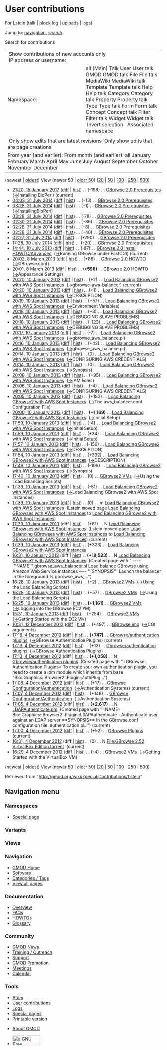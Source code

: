 <div id="mw-page-base" class="noprint">

</div>

<div id="mw-head-base" class="noprint">

</div>

<div id="content" class="mw-body" role="main">

<span id="top"></span>

<div id="mw-js-message" style="display:none;">

</div>



# <span dir="auto">User contributions</span>

<div id="bodyContent">

<div id="contentSub">

For [Lstein](/wiki/User:Lstein "User:Lstein") (<a
href="/mediawiki/index.php?title=User_talk:Lstein&amp;action=edit&amp;redlink=1"
class="new" title="User talk:Lstein (page does not exist)">talk</a> \|
[block
log](/mediawiki/index.php?title=Special:Log/block&page=User%3ALstein "Special:Log/block")
\| [uploads](/wiki/Special:ListFiles/Lstein "Special:ListFiles/Lstein")
\| [logs](/wiki/Special:Log/Lstein "Special:Log/Lstein"))

</div>

<div id="jump-to-nav" class="mw-jump">

Jump to: [navigation](#mw-navigation), [search](#p-search)

</div>

<div id="mw-content-text">

Search for contributions

<table class="mw-contributions-table">
<colgroup>
<col style="width: 50%" />
<col style="width: 50%" />
</colgroup>
<tbody>
<tr class="odd">
<td colspan="2"> Show contributions of new accounts only<br />
 IP address or username:</td>
</tr>
<tr class="even">
<td class="mw-label">Namespace:</td>
<td>all (Main) Talk User User talk GMOD GMOD talk File File talk
MediaWiki MediaWiki talk Template Template talk Help Help talk Category
Category talk Property Property talk Type Type talk Form Form talk
Concept Concept talk Filter Filter talk Widget Widget talk  
 Invert selection 
 Associated namespace </td>
</tr>
<tr class="odd">
<td colspan="2"></td>
</tr>
<tr class="even">
<td colspan="2"> Only show edits that are latest revisions
 Only show edits that are page creations</td>
</tr>
<tr class="odd">
<td colspan="2">From year (and earlier): From month (and earlier): all
January February March April May June July August September October
November December</td>
</tr>
</tbody>
</table>

(newest \| <a
href="/mediawiki/index.php?title=Special:Contributions/Lstein&amp;dir=prev&amp;target=Lstein"
class="mw-lastlink" rel="last"
title="Special:Contributions/Lstein">oldest</a>) View (newer 50 \| <a
href="/mediawiki/index.php?title=Special:Contributions/Lstein&amp;offset=20121204162933&amp;target=Lstein"
class="mw-nextlink" rel="next"
title="Special:Contributions/Lstein">older 50</a>) (<a
href="/mediawiki/index.php?title=Special:Contributions/Lstein&amp;offset=&amp;limit=20&amp;target=Lstein"
class="mw-numlink" title="Special:Contributions/Lstein">20</a> \| <a
href="/mediawiki/index.php?title=Special:Contributions/Lstein&amp;offset=&amp;limit=50&amp;target=Lstein"
class="mw-numlink" title="Special:Contributions/Lstein">50</a> \| <a
href="/mediawiki/index.php?title=Special:Contributions/Lstein&amp;offset=&amp;limit=100&amp;target=Lstein"
class="mw-numlink" title="Special:Contributions/Lstein">100</a> \| <a
href="/mediawiki/index.php?title=Special:Contributions/Lstein&amp;offset=&amp;limit=250&amp;target=Lstein"
class="mw-numlink" title="Special:Contributions/Lstein">250</a> \| <a
href="/mediawiki/index.php?title=Special:Contributions/Lstein&amp;offset=&amp;limit=500&amp;target=Lstein"
class="mw-numlink" title="Special:Contributions/Lstein">500</a>)

- <a
  href="/mediawiki/index.php?title=GBrowse_2.0_Prerequisites&amp;oldid=27336"
  class="mw-changeslist-date" title="GBrowse 2.0 Prerequisites">21:20, 15
  January 2017</a>
  ([diff](/mediawiki/index.php?title=GBrowse_2.0_Prerequisites&diff=prev&oldid=27336 "GBrowse 2.0 Prerequisites")
  \|
  [hist](/mediawiki/index.php?title=GBrowse_2.0_Prerequisites&action=history "GBrowse 2.0 Prerequisites"))
  <span class="mw-changeslist-separator">. .</span>
  <span class="mw-plusminus-neg" dir="ltr"
  title="8,375 bytes after change">(-198)</span>‎
  <span class="mw-changeslist-separator">. .</span>
  <a href="/wiki/GBrowse_2.0_Prerequisites" class="mw-contributions-title"
  title="GBrowse 2.0 Prerequisites">GBrowse 2.0 Prerequisites</a> ‎
  <span class="comment">([→](/wiki/GBrowse_2.0_Prerequisites#Installing_BioPerl "GBrowse 2.0 Prerequisites")‎<span dir="auto"><span class="autocomment">Installing
  BioPerl</span></span>)</span> <span class="mw-uctop">(current)</span>
- <a
  href="/mediawiki/index.php?title=GBrowse_2.0_Prerequisites&amp;oldid=26010"
  class="mw-changeslist-date" title="GBrowse 2.0 Prerequisites">04:03, 31
  July 2014</a>
  ([diff](/mediawiki/index.php?title=GBrowse_2.0_Prerequisites&diff=prev&oldid=26010 "GBrowse 2.0 Prerequisites")
  \|
  [hist](/mediawiki/index.php?title=GBrowse_2.0_Prerequisites&action=history "GBrowse 2.0 Prerequisites"))
  <span class="mw-changeslist-separator">. .</span>
  <span class="mw-plusminus-pos" dir="ltr"
  title="8,573 bytes after change">(+13)</span>‎
  <span class="mw-changeslist-separator">. .</span>
  <a href="/wiki/GBrowse_2.0_Prerequisites" class="mw-contributions-title"
  title="GBrowse 2.0 Prerequisites">GBrowse 2.0 Prerequisites</a> ‎
- <a
  href="/mediawiki/index.php?title=GBrowse_2.0_Prerequisites&amp;oldid=26009"
  class="mw-changeslist-date" title="GBrowse 2.0 Prerequisites">03:28, 31
  July 2014</a>
  ([diff](/mediawiki/index.php?title=GBrowse_2.0_Prerequisites&diff=prev&oldid=26009 "GBrowse 2.0 Prerequisites")
  \|
  [hist](/mediawiki/index.php?title=GBrowse_2.0_Prerequisites&action=history "GBrowse 2.0 Prerequisites"))
  <span class="mw-changeslist-separator">. .</span>
  <span class="mw-plusminus-pos" dir="ltr"
  title="8,560 bytes after change">(+1)</span>‎
  <span class="mw-changeslist-separator">. .</span>
  <a href="/wiki/GBrowse_2.0_Prerequisites" class="mw-contributions-title"
  title="GBrowse 2.0 Prerequisites">GBrowse 2.0 Prerequisites</a> ‎
  <span class="comment">([→](/wiki/GBrowse_2.0_Prerequisites#InstallingBioPerl "GBrowse 2.0 Prerequisites")‎<span dir="auto"><span class="autocomment">InstallingBioPerl</span></span>)</span>
- <a
  href="/mediawiki/index.php?title=GBrowse_2.0_Prerequisites&amp;oldid=26008"
  class="mw-changeslist-date" title="GBrowse 2.0 Prerequisites">03:28, 31
  July 2014</a>
  ([diff](/mediawiki/index.php?title=GBrowse_2.0_Prerequisites&diff=prev&oldid=26008 "GBrowse 2.0 Prerequisites")
  \|
  [hist](/mediawiki/index.php?title=GBrowse_2.0_Prerequisites&action=history "GBrowse 2.0 Prerequisites"))
  <span class="mw-changeslist-separator">. .</span>
  <span class="mw-plusminus-neg" dir="ltr"
  title="8,559 bytes after change">(-78)</span>‎
  <span class="mw-changeslist-separator">. .</span>
  <a href="/wiki/GBrowse_2.0_Prerequisites" class="mw-contributions-title"
  title="GBrowse 2.0 Prerequisites">GBrowse 2.0 Prerequisites</a> ‎
- <a
  href="/mediawiki/index.php?title=GBrowse_2.0_Prerequisites&amp;oldid=26007"
  class="mw-changeslist-date" title="GBrowse 2.0 Prerequisites">02:30, 31
  July 2014</a>
  ([diff](/mediawiki/index.php?title=GBrowse_2.0_Prerequisites&diff=prev&oldid=26007 "GBrowse 2.0 Prerequisites")
  \|
  [hist](/mediawiki/index.php?title=GBrowse_2.0_Prerequisites&action=history "GBrowse 2.0 Prerequisites"))
  <span class="mw-changeslist-separator">. .</span>
  <span class="mw-plusminus-pos" dir="ltr"
  title="8,637 bytes after change">(+86)</span>‎
  <span class="mw-changeslist-separator">. .</span>
  <a href="/wiki/GBrowse_2.0_Prerequisites" class="mw-contributions-title"
  title="GBrowse 2.0 Prerequisites">GBrowse 2.0 Prerequisites</a> ‎
- <a
  href="/mediawiki/index.php?title=GBrowse_2.0_Prerequisites&amp;oldid=26006"
  class="mw-changeslist-date" title="GBrowse 2.0 Prerequisites">02:28, 31
  July 2014</a>
  ([diff](/mediawiki/index.php?title=GBrowse_2.0_Prerequisites&diff=prev&oldid=26006 "GBrowse 2.0 Prerequisites")
  \|
  [hist](/mediawiki/index.php?title=GBrowse_2.0_Prerequisites&action=history "GBrowse 2.0 Prerequisites"))
  <span class="mw-changeslist-separator">. .</span>
  <span class="mw-plusminus-pos" dir="ltr"
  title="8,551 bytes after change">(+8)</span>‎
  <span class="mw-changeslist-separator">. .</span>
  <a href="/wiki/GBrowse_2.0_Prerequisites" class="mw-contributions-title"
  title="GBrowse 2.0 Prerequisites">GBrowse 2.0 Prerequisites</a> ‎
- <a
  href="/mediawiki/index.php?title=GBrowse_2.0_Prerequisites&amp;oldid=26005"
  class="mw-changeslist-date" title="GBrowse 2.0 Prerequisites">02:28, 31
  July 2014</a>
  ([diff](/mediawiki/index.php?title=GBrowse_2.0_Prerequisites&diff=prev&oldid=26005 "GBrowse 2.0 Prerequisites")
  \|
  [hist](/mediawiki/index.php?title=GBrowse_2.0_Prerequisites&action=history "GBrowse 2.0 Prerequisites"))
  <span class="mw-changeslist-separator">. .</span>
  <span class="mw-plusminus-pos" dir="ltr"
  title="8,543 bytes after change">(+40)</span>‎
  <span class="mw-changeslist-separator">. .</span>
  <a href="/wiki/GBrowse_2.0_Prerequisites" class="mw-contributions-title"
  title="GBrowse 2.0 Prerequisites">GBrowse 2.0 Prerequisites</a> ‎
- <a
  href="/mediawiki/index.php?title=GBrowse_2.0_Prerequisites&amp;oldid=26004"
  class="mw-changeslist-date" title="GBrowse 2.0 Prerequisites">02:27, 31
  July 2014</a>
  ([diff](/mediawiki/index.php?title=GBrowse_2.0_Prerequisites&diff=prev&oldid=26004 "GBrowse 2.0 Prerequisites")
  \|
  [hist](/mediawiki/index.php?title=GBrowse_2.0_Prerequisites&action=history "GBrowse 2.0 Prerequisites"))
  <span class="mw-changeslist-separator">. .</span>
  <span class="mw-plusminus-pos" dir="ltr"
  title="8,503 bytes after change">(+290)</span>‎
  <span class="mw-changeslist-separator">. .</span>
  <a href="/wiki/GBrowse_2.0_Prerequisites" class="mw-contributions-title"
  title="GBrowse 2.0 Prerequisites">GBrowse 2.0 Prerequisites</a> ‎
- <a
  href="/mediawiki/index.php?title=GBrowse_2.0_Prerequisites&amp;oldid=26003"
  class="mw-changeslist-date" title="GBrowse 2.0 Prerequisites">17:26, 30
  July 2014</a>
  ([diff](/mediawiki/index.php?title=GBrowse_2.0_Prerequisites&diff=prev&oldid=26003 "GBrowse 2.0 Prerequisites")
  \|
  [hist](/mediawiki/index.php?title=GBrowse_2.0_Prerequisites&action=history "GBrowse 2.0 Prerequisites"))
  <span class="mw-changeslist-separator">. .</span>
  <span class="mw-plusminus-pos" dir="ltr"
  title="8,213 bytes after change">(+20)</span>‎
  <span class="mw-changeslist-separator">. .</span>
  <a href="/wiki/GBrowse_2.0_Prerequisites" class="mw-contributions-title"
  title="GBrowse 2.0 Prerequisites">GBrowse 2.0 Prerequisites</a> ‎
- <a
  href="/mediawiki/index.php?title=GBrowse_2.0_Install_HOWTO/Advanced&amp;oldid=23766"
  class="mw-changeslist-date"
  title="GBrowse 2.0 Install HOWTO/Advanced">14:44, 10 July 2013</a>
  ([diff](/mediawiki/index.php?title=GBrowse_2.0_Install_HOWTO/Advanced&diff=prev&oldid=23766 "GBrowse 2.0 Install HOWTO/Advanced")
  \|
  [hist](/mediawiki/index.php?title=GBrowse_2.0_Install_HOWTO/Advanced&action=history "GBrowse 2.0 Install HOWTO/Advanced"))
  <span class="mw-changeslist-separator">. .</span>
  <span class="mw-plusminus-neg" dir="ltr"
  title="23,738 bytes after change">(-87)</span>‎
  <span class="mw-changeslist-separator">. .</span>
  <a href="/wiki/GBrowse_2.0_Install_HOWTO/Advanced"
  class="mw-contributions-title"
  title="GBrowse 2.0 Install HOWTO/Advanced">GBrowse 2.0 Install
  HOWTO/Advanced</a> ‎
  <span class="comment">([→](/wiki/GBrowse_2.0_Install_HOWTO/Advanced#Running_GBrowse_under_FastCGI "GBrowse 2.0 Install HOWTO/Advanced")‎<span dir="auto"><span class="autocomment">Running
  GBrowse under FastCGI</span></span>)</span>
  <span class="mw-uctop">(current)</span>
- <a href="/mediawiki/index.php?title=GBrowse_2.0_HOWTO&amp;oldid=23216"
  class="mw-changeslist-date" title="GBrowse 2.0 HOWTO">20:02, 8 March
  2013</a>
  ([diff](/mediawiki/index.php?title=GBrowse_2.0_HOWTO&diff=prev&oldid=23216 "GBrowse 2.0 HOWTO")
  \|
  [hist](/mediawiki/index.php?title=GBrowse_2.0_HOWTO&action=history "GBrowse 2.0 HOWTO"))
  <span class="mw-changeslist-separator">. .</span>
  <span class="mw-plusminus-pos" dir="ltr"
  title="102,555 bytes after change">(+86)</span>‎
  <span class="mw-changeslist-separator">. .</span>
  <a href="/wiki/GBrowse_2.0_HOWTO" class="mw-contributions-title"
  title="GBrowse 2.0 HOWTO">GBrowse 2.0 HOWTO</a> ‎
  <span class="comment">([→](/wiki/GBrowse_2.0_HOWTO#GBrowse.conf "GBrowse 2.0 HOWTO")‎<span dir="auto"><span class="autocomment">GBrowse.conf</span></span>)</span>
- <a href="/mediawiki/index.php?title=GBrowse_2.0_HOWTO&amp;oldid=23215"
  class="mw-changeslist-date" title="GBrowse 2.0 HOWTO">20:01, 8 March
  2013</a>
  ([diff](/mediawiki/index.php?title=GBrowse_2.0_HOWTO&diff=prev&oldid=23215 "GBrowse 2.0 HOWTO")
  \|
  [hist](/mediawiki/index.php?title=GBrowse_2.0_HOWTO&action=history "GBrowse 2.0 HOWTO"))
  <span class="mw-changeslist-separator">. .</span> **(+598)**‎
  <span class="mw-changeslist-separator">. .</span>
  <a href="/wiki/GBrowse_2.0_HOWTO" class="mw-contributions-title"
  title="GBrowse 2.0 HOWTO">GBrowse 2.0 HOWTO</a> ‎
  <span class="comment">([→](/wiki/GBrowse_2.0_HOWTO#Appearance_Settings "GBrowse 2.0 HOWTO")‎<span dir="auto"><span class="autocomment">Appearance
  Settings</span></span>)</span>
- <a
  href="/mediawiki/index.php?title=Load_Balancing_GBrowse2_with_AWS_Spot_Instances&amp;oldid=22787"
  class="mw-changeslist-date"
  title="Load Balancing GBrowse2 with AWS Spot Instances">20:20, 10
  January 2013</a>
  ([diff](/mediawiki/index.php?title=Load_Balancing_GBrowse2_with_AWS_Spot_Instances&diff=prev&oldid=22787 "Load Balancing GBrowse2 with AWS Spot Instances")
  \|
  [hist](/mediawiki/index.php?title=Load_Balancing_GBrowse2_with_AWS_Spot_Instances&action=history "Load Balancing GBrowse2 with AWS Spot Instances"))
  <span class="mw-changeslist-separator">. .</span>
  <span class="mw-plusminus-pos" dir="ltr"
  title="21,370 bytes after change">(+2)</span>‎
  <span class="mw-changeslist-separator">. .</span>
  <a href="/wiki/Load_Balancing_GBrowse2_with_AWS_Spot_Instances"
  class="mw-contributions-title"
  title="Load Balancing GBrowse2 with AWS Spot Instances">Load Balancing
  GBrowse2 with AWS Spot Instances</a> ‎
  <span class="comment">([→](/wiki/Load_Balancing_GBrowse2_with_AWS_Spot_Instances#gbrowse-aws-balancer "Load Balancing GBrowse2 with AWS Spot Instances")‎<span dir="auto"><span class="autocomment">gbrowse-aws-balancer</span></span>)</span>
  <span class="mw-uctop">(current)</span>
- <a
  href="/mediawiki/index.php?title=Load_Balancing_GBrowse2_with_AWS_Spot_Instances&amp;oldid=22786"
  class="mw-changeslist-date"
  title="Load Balancing GBrowse2 with AWS Spot Instances">20:20, 10
  January 2013</a>
  ([diff](/mediawiki/index.php?title=Load_Balancing_GBrowse2_with_AWS_Spot_Instances&diff=prev&oldid=22786 "Load Balancing GBrowse2 with AWS Spot Instances")
  \|
  [hist](/mediawiki/index.php?title=Load_Balancing_GBrowse2_with_AWS_Spot_Instances&action=history "Load Balancing GBrowse2 with AWS Spot Instances"))
  <span class="mw-changeslist-separator">. .</span>
  <span class="mw-plusminus-pos" dir="ltr"
  title="21,368 bytes after change">(+1)</span>‎
  <span class="mw-changeslist-separator">. .</span>
  <a href="/wiki/Load_Balancing_GBrowse2_with_AWS_Spot_Instances"
  class="mw-contributions-title"
  title="Load Balancing GBrowse2 with AWS Spot Instances">Load Balancing
  GBrowse2 with AWS Spot Instances</a> ‎
  <span class="comment">([→](/wiki/Load_Balancing_GBrowse2_with_AWS_Spot_Instances#DESCRIPTION "Load Balancing GBrowse2 with AWS Spot Instances")‎<span dir="auto"><span class="autocomment">DESCRIPTION</span></span>)</span>
- <a
  href="/mediawiki/index.php?title=Load_Balancing_GBrowse2_with_AWS_Spot_Instances&amp;oldid=22785"
  class="mw-changeslist-date"
  title="Load Balancing GBrowse2 with AWS Spot Instances">20:19, 10
  January 2013</a>
  ([diff](/mediawiki/index.php?title=Load_Balancing_GBrowse2_with_AWS_Spot_Instances&diff=prev&oldid=22785 "Load Balancing GBrowse2 with AWS Spot Instances")
  \|
  [hist](/mediawiki/index.php?title=Load_Balancing_GBrowse2_with_AWS_Spot_Instances&action=history "Load Balancing GBrowse2 with AWS Spot Instances"))
  <span class="mw-changeslist-separator">. .</span>
  <span class="mw-plusminus-pos" dir="ltr"
  title="21,367 bytes after change">(+57)</span>‎
  <span class="mw-changeslist-separator">. .</span>
  <a href="/wiki/Load_Balancing_GBrowse2_with_AWS_Spot_Instances"
  class="mw-contributions-title"
  title="Load Balancing GBrowse2 with AWS Spot Instances">Load Balancing
  GBrowse2 with AWS Spot Instances</a> ‎
  <span class="comment">([→](/wiki/Load_Balancing_GBrowse2_with_AWS_Spot_Instances#Environment_Variables "Load Balancing GBrowse2 with AWS Spot Instances")‎<span dir="auto"><span class="autocomment">Environment
  Variables</span></span>)</span>
- <a
  href="/mediawiki/index.php?title=Load_Balancing_GBrowse2_with_AWS_Spot_Instances&amp;oldid=22784"
  class="mw-changeslist-date"
  title="Load Balancing GBrowse2 with AWS Spot Instances">20:18, 10
  January 2013</a>
  ([diff](/mediawiki/index.php?title=Load_Balancing_GBrowse2_with_AWS_Spot_Instances&diff=prev&oldid=22784 "Load Balancing GBrowse2 with AWS Spot Instances")
  \|
  [hist](/mediawiki/index.php?title=Load_Balancing_GBrowse2_with_AWS_Spot_Instances&action=history "Load Balancing GBrowse2 with AWS Spot Instances"))
  <span class="mw-changeslist-separator">. .</span>
  <span class="mw-plusminus-pos" dir="ltr"
  title="21,310 bytes after change">(+3)</span>‎
  <span class="mw-changeslist-separator">. .</span>
  <a href="/wiki/Load_Balancing_GBrowse2_with_AWS_Spot_Instances"
  class="mw-contributions-title"
  title="Load Balancing GBrowse2 with AWS Spot Instances">Load Balancing
  GBrowse2 with AWS Spot Instances</a> ‎
  <span class="comment">([→](/wiki/Load_Balancing_GBrowse2_with_AWS_Spot_Instances#DEBUGGING_SLAVE_PROBLEMS "Load Balancing GBrowse2 with AWS Spot Instances")‎<span dir="auto"><span class="autocomment">DEBUGGING
  SLAVE PROBLEMS</span></span>)</span>
- <a
  href="/mediawiki/index.php?title=Load_Balancing_GBrowse2_with_AWS_Spot_Instances&amp;oldid=22783"
  class="mw-changeslist-date"
  title="Load Balancing GBrowse2 with AWS Spot Instances">20:18, 10
  January 2013</a>
  ([diff](/mediawiki/index.php?title=Load_Balancing_GBrowse2_with_AWS_Spot_Instances&diff=prev&oldid=22783 "Load Balancing GBrowse2 with AWS Spot Instances")
  \|
  [hist](/mediawiki/index.php?title=Load_Balancing_GBrowse2_with_AWS_Spot_Instances&action=history "Load Balancing GBrowse2 with AWS Spot Instances"))
  <span class="mw-changeslist-separator">. .</span>
  <span class="mw-plusminus-neg" dir="ltr"
  title="21,307 bytes after change">(-123)</span>‎
  <span class="mw-changeslist-separator">. .</span>
  <a href="/wiki/Load_Balancing_GBrowse2_with_AWS_Spot_Instances"
  class="mw-contributions-title"
  title="Load Balancing GBrowse2 with AWS Spot Instances">Load Balancing
  GBrowse2 with AWS Spot Instances</a> ‎
  <span class="comment">([→](/wiki/Load_Balancing_GBrowse2_with_AWS_Spot_Instances#DEBUGGING_SLAVE_PROBLEMS "Load Balancing GBrowse2 with AWS Spot Instances")‎<span dir="auto"><span class="autocomment">DEBUGGING
  SLAVE PROBLEMS</span></span>)</span>
- <a
  href="/mediawiki/index.php?title=Load_Balancing_GBrowse2_with_AWS_Spot_Instances&amp;oldid=22782"
  class="mw-changeslist-date"
  title="Load Balancing GBrowse2 with AWS Spot Instances">20:17, 10
  January 2013</a>
  ([diff](/mediawiki/index.php?title=Load_Balancing_GBrowse2_with_AWS_Spot_Instances&diff=prev&oldid=22782 "Load Balancing GBrowse2 with AWS Spot Instances")
  \|
  [hist](/mediawiki/index.php?title=Load_Balancing_GBrowse2_with_AWS_Spot_Instances&action=history "Load Balancing GBrowse2 with AWS Spot Instances"))
  <span class="mw-changeslist-separator">. .</span>
  <span class="mw-plusminus-neg" dir="ltr"
  title="21,430 bytes after change">(-7)</span>‎
  <span class="mw-changeslist-separator">. .</span>
  <a href="/wiki/Load_Balancing_GBrowse2_with_AWS_Spot_Instances"
  class="mw-contributions-title"
  title="Load Balancing GBrowse2 with AWS Spot Instances">Load Balancing
  GBrowse2 with AWS Spot Instances</a> ‎
  <span class="comment">([→](/wiki/Load_Balancing_GBrowse2_with_AWS_Spot_Instances#gbrowse_aws_balance.pl "Load Balancing GBrowse2 with AWS Spot Instances")‎<span dir="auto"><span class="autocomment">gbrowse_aws_balance.pl</span></span>)</span>
- <a
  href="/mediawiki/index.php?title=Load_Balancing_GBrowse2_with_AWS_Spot_Instances&amp;oldid=22781"
  class="mw-changeslist-date"
  title="Load Balancing GBrowse2 with AWS Spot Instances">20:16, 10
  January 2013</a>
  ([diff](/mediawiki/index.php?title=Load_Balancing_GBrowse2_with_AWS_Spot_Instances&diff=prev&oldid=22781 "Load Balancing GBrowse2 with AWS Spot Instances")
  \|
  [hist](/mediawiki/index.php?title=Load_Balancing_GBrowse2_with_AWS_Spot_Instances&action=history "Load Balancing GBrowse2 with AWS Spot Instances"))
  <span class="mw-changeslist-separator">. .</span>
  <span class="mw-plusminus-pos" dir="ltr"
  title="21,437 bytes after change">(+42)</span>‎
  <span class="mw-changeslist-separator">. .</span>
  <a href="/wiki/Load_Balancing_GBrowse2_with_AWS_Spot_Instances"
  class="mw-contributions-title"
  title="Load Balancing GBrowse2 with AWS Spot Instances">Load Balancing
  GBrowse2 with AWS Spot Instances</a> ‎
  <span class="comment">([→](/wiki/Load_Balancing_GBrowse2_with_AWS_Spot_Instances#gbrowse_aws_balance.pl "Load Balancing GBrowse2 with AWS Spot Instances")‎<span dir="auto"><span class="autocomment">gbrowse_aws_balance.pl</span></span>)</span>
- <a
  href="/mediawiki/index.php?title=Load_Balancing_GBrowse2_with_AWS_Spot_Instances&amp;oldid=22779"
  class="mw-changeslist-date"
  title="Load Balancing GBrowse2 with AWS Spot Instances">20:14, 10
  January 2013</a>
  ([diff](/mediawiki/index.php?title=Load_Balancing_GBrowse2_with_AWS_Spot_Instances&diff=prev&oldid=22779 "Load Balancing GBrowse2 with AWS Spot Instances")
  \|
  [hist](/mediawiki/index.php?title=Load_Balancing_GBrowse2_with_AWS_Spot_Instances&action=history "Load Balancing GBrowse2 with AWS Spot Instances"))
  <span class="mw-changeslist-separator">. .</span>
  <span class="mw-plusminus-null" dir="ltr"
  title="21,395 bytes after change">(0)</span>‎
  <span class="mw-changeslist-separator">. .</span>
  <a href="/wiki/Load_Balancing_GBrowse2_with_AWS_Spot_Instances"
  class="mw-contributions-title"
  title="Load Balancing GBrowse2 with AWS Spot Instances">Load Balancing
  GBrowse2 with AWS Spot Instances</a> ‎
  <span class="comment">([→](/wiki/Load_Balancing_GBrowse2_with_AWS_Spot_Instances#CONFIGURING_AWS_CREDENTIALS "Load Balancing GBrowse2 with AWS Spot Instances")‎<span dir="auto"><span class="autocomment">CONFIGURING
  AWS CREDENTIALS</span></span>)</span>
- <a
  href="/mediawiki/index.php?title=Load_Balancing_GBrowse2_with_AWS_Spot_Instances&amp;oldid=22778"
  class="mw-changeslist-date"
  title="Load Balancing GBrowse2 with AWS Spot Instances">20:14, 10
  January 2013</a>
  ([diff](/mediawiki/index.php?title=Load_Balancing_GBrowse2_with_AWS_Spot_Instances&diff=prev&oldid=22778 "Load Balancing GBrowse2 with AWS Spot Instances")
  \|
  [hist](/mediawiki/index.php?title=Load_Balancing_GBrowse2_with_AWS_Spot_Instances&action=history "Load Balancing GBrowse2 with AWS Spot Instances"))
  <span class="mw-changeslist-separator">. .</span>
  <span class="mw-plusminus-null" dir="ltr"
  title="21,395 bytes after change">(0)</span>‎
  <span class="mw-changeslist-separator">. .</span>
  <a href="/wiki/Load_Balancing_GBrowse2_with_AWS_Spot_Instances"
  class="mw-contributions-title"
  title="Load Balancing GBrowse2 with AWS Spot Instances">Load Balancing
  GBrowse2 with AWS Spot Instances</a> ‎
  <span class="comment">([→](/wiki/Load_Balancing_GBrowse2_with_AWS_Spot_Instances#Synopsis "Load Balancing GBrowse2 with AWS Spot Instances")‎<span dir="auto"><span class="autocomment">Synopsis</span></span>)</span>
- <a
  href="/mediawiki/index.php?title=Load_Balancing_GBrowse2_with_AWS_Spot_Instances&amp;oldid=22777"
  class="mw-changeslist-date"
  title="Load Balancing GBrowse2 with AWS Spot Instances">20:08, 10
  January 2013</a>
  ([diff](/mediawiki/index.php?title=Load_Balancing_GBrowse2_with_AWS_Spot_Instances&diff=prev&oldid=22777 "Load Balancing GBrowse2 with AWS Spot Instances")
  \|
  [hist](/mediawiki/index.php?title=Load_Balancing_GBrowse2_with_AWS_Spot_Instances&action=history "Load Balancing GBrowse2 with AWS Spot Instances"))
  <span class="mw-changeslist-separator">. .</span>
  <span class="mw-plusminus-pos" dir="ltr"
  title="21,395 bytes after change">(+95)</span>‎
  <span class="mw-changeslist-separator">. .</span>
  <a href="/wiki/Load_Balancing_GBrowse2_with_AWS_Spot_Instances"
  class="mw-contributions-title"
  title="Load Balancing GBrowse2 with AWS Spot Instances">Load Balancing
  GBrowse2 with AWS Spot Instances</a> ‎
  <span class="comment">([→](/wiki/Load_Balancing_GBrowse2_with_AWS_Spot_Instances#IAM_Roles "Load Balancing GBrowse2 with AWS Spot Instances")‎<span dir="auto"><span class="autocomment">IAM
  Roles</span></span>)</span>
- <a
  href="/mediawiki/index.php?title=Load_Balancing_GBrowse2_with_AWS_Spot_Instances&amp;oldid=22776"
  class="mw-changeslist-date"
  title="Load Balancing GBrowse2 with AWS Spot Instances">20:06, 10
  January 2013</a>
  ([diff](/mediawiki/index.php?title=Load_Balancing_GBrowse2_with_AWS_Spot_Instances&diff=prev&oldid=22776 "Load Balancing GBrowse2 with AWS Spot Instances")
  \|
  [hist](/mediawiki/index.php?title=Load_Balancing_GBrowse2_with_AWS_Spot_Instances&action=history "Load Balancing GBrowse2 with AWS Spot Instances"))
  <span class="mw-changeslist-separator">. .</span>
  <span class="mw-plusminus-neg" dir="ltr"
  title="21,300 bytes after change">(-4)</span>‎
  <span class="mw-changeslist-separator">. .</span>
  <a href="/wiki/Load_Balancing_GBrowse2_with_AWS_Spot_Instances"
  class="mw-contributions-title"
  title="Load Balancing GBrowse2 with AWS Spot Instances">Load Balancing
  GBrowse2 with AWS Spot Instances</a> ‎
  <span class="comment">([→](/wiki/Load_Balancing_GBrowse2_with_AWS_Spot_Instances#CONFIGURING_AWS_CREDENTIALS "Load Balancing GBrowse2 with AWS Spot Instances")‎<span dir="auto"><span class="autocomment">CONFIGURING
  AWS CREDENTIALS</span></span>)</span>
- <a
  href="/mediawiki/index.php?title=Load_Balancing_GBrowse2_with_AWS_Spot_Instances&amp;oldid=22775"
  class="mw-changeslist-date"
  title="Load Balancing GBrowse2 with AWS Spot Instances">20:05, 10
  January 2013</a>
  ([diff](/mediawiki/index.php?title=Load_Balancing_GBrowse2_with_AWS_Spot_Instances&diff=prev&oldid=22775 "Load Balancing GBrowse2 with AWS Spot Instances")
  \|
  [hist](/mediawiki/index.php?title=Load_Balancing_GBrowse2_with_AWS_Spot_Instances&action=history "Load Balancing GBrowse2 with AWS Spot Instances"))
  <span class="mw-changeslist-separator">. .</span>
  <span class="mw-plusminus-pos" dir="ltr"
  title="21,304 bytes after change">(+183)</span>‎
  <span class="mw-changeslist-separator">. .</span>
  <a href="/wiki/Load_Balancing_GBrowse2_with_AWS_Spot_Instances"
  class="mw-contributions-title"
  title="Load Balancing GBrowse2 with AWS Spot Instances">Load Balancing
  GBrowse2 with AWS Spot Instances</a> ‎
  <span class="comment">([→](/wiki/Load_Balancing_GBrowse2_with_AWS_Spot_Instances#The_aws_balancer.conf_Configuration_File "Load Balancing GBrowse2 with AWS Spot Instances")‎<span dir="auto"><span class="autocomment">The
  aws_balancer.conf Configuration File</span></span>)</span>
- <a
  href="/mediawiki/index.php?title=Load_Balancing_GBrowse2_with_AWS_Spot_Instances&amp;oldid=22774"
  class="mw-changeslist-date"
  title="Load Balancing GBrowse2 with AWS Spot Instances">20:00, 10
  January 2013</a>
  ([diff](/mediawiki/index.php?title=Load_Balancing_GBrowse2_with_AWS_Spot_Instances&diff=prev&oldid=22774 "Load Balancing GBrowse2 with AWS Spot Instances")
  \|
  [hist](/mediawiki/index.php?title=Load_Balancing_GBrowse2_with_AWS_Spot_Instances&action=history "Load Balancing GBrowse2 with AWS Spot Instances"))
  <span class="mw-changeslist-separator">. .</span> **(+1,169)**‎
  <span class="mw-changeslist-separator">. .</span>
  <a href="/wiki/Load_Balancing_GBrowse2_with_AWS_Spot_Instances"
  class="mw-contributions-title"
  title="Load Balancing GBrowse2 with AWS Spot Instances">Load Balancing
  GBrowse2 with AWS Spot Instances</a> ‎
  <span class="comment">([→](/wiki/Load_Balancing_GBrowse2_with_AWS_Spot_Instances#Initial_Setup "Load Balancing GBrowse2 with AWS Spot Instances")‎<span dir="auto"><span class="autocomment">Initial
  Setup</span></span>)</span>
- <a
  href="/mediawiki/index.php?title=Load_Balancing_GBrowse2_with_AWS_Spot_Instances&amp;oldid=22771"
  class="mw-changeslist-date"
  title="Load Balancing GBrowse2 with AWS Spot Instances">17:59, 10
  January 2013</a>
  ([diff](/mediawiki/index.php?title=Load_Balancing_GBrowse2_with_AWS_Spot_Instances&diff=prev&oldid=22771 "Load Balancing GBrowse2 with AWS Spot Instances")
  \|
  [hist](/mediawiki/index.php?title=Load_Balancing_GBrowse2_with_AWS_Spot_Instances&action=history "Load Balancing GBrowse2 with AWS Spot Instances"))
  <span class="mw-changeslist-separator">. .</span>
  <span class="mw-plusminus-neg" dir="ltr"
  title="19,952 bytes after change">(-4)</span>‎
  <span class="mw-changeslist-separator">. .</span>
  <a href="/wiki/Load_Balancing_GBrowse2_with_AWS_Spot_Instances"
  class="mw-contributions-title"
  title="Load Balancing GBrowse2 with AWS Spot Instances">Load Balancing
  GBrowse2 with AWS Spot Instances</a> ‎
  <span class="comment">([→](/wiki/Load_Balancing_GBrowse2_with_AWS_Spot_Instances#Initial_Setup "Load Balancing GBrowse2 with AWS Spot Instances")‎<span dir="auto"><span class="autocomment">Initial
  Setup</span></span>)</span>
- <a
  href="/mediawiki/index.php?title=Load_Balancing_GBrowse2_with_AWS_Spot_Instances&amp;oldid=22770"
  class="mw-changeslist-date"
  title="Load Balancing GBrowse2 with AWS Spot Instances">17:59, 10
  January 2013</a>
  ([diff](/mediawiki/index.php?title=Load_Balancing_GBrowse2_with_AWS_Spot_Instances&diff=prev&oldid=22770 "Load Balancing GBrowse2 with AWS Spot Instances")
  \|
  [hist](/mediawiki/index.php?title=Load_Balancing_GBrowse2_with_AWS_Spot_Instances&action=history "Load Balancing GBrowse2 with AWS Spot Instances"))
  <span class="mw-changeslist-separator">. .</span>
  <span class="mw-plusminus-pos" dir="ltr"
  title="19,956 bytes after change">(+34)</span>‎
  <span class="mw-changeslist-separator">. .</span>
  <a href="/wiki/Load_Balancing_GBrowse2_with_AWS_Spot_Instances"
  class="mw-contributions-title"
  title="Load Balancing GBrowse2 with AWS Spot Instances">Load Balancing
  GBrowse2 with AWS Spot Instances</a> ‎
  <span class="comment">([→](/wiki/Load_Balancing_GBrowse2_with_AWS_Spot_Instances#Initial_Setup "Load Balancing GBrowse2 with AWS Spot Instances")‎<span dir="auto"><span class="autocomment">Initial
  Setup</span></span>)</span>
- <a
  href="/mediawiki/index.php?title=Load_Balancing_GBrowse2_with_AWS_Spot_Instances&amp;oldid=22769"
  class="mw-changeslist-date"
  title="Load Balancing GBrowse2 with AWS Spot Instances">17:57, 10
  January 2013</a>
  ([diff](/mediawiki/index.php?title=Load_Balancing_GBrowse2_with_AWS_Spot_Instances&diff=prev&oldid=22769 "Load Balancing GBrowse2 with AWS Spot Instances")
  \|
  [hist](/mediawiki/index.php?title=Load_Balancing_GBrowse2_with_AWS_Spot_Instances&action=history "Load Balancing GBrowse2 with AWS Spot Instances"))
  <span class="mw-changeslist-separator">. .</span>
  <span class="mw-plusminus-neg" dir="ltr"
  title="19,922 bytes after change">(-156)</span>‎
  <span class="mw-changeslist-separator">. .</span>
  <a href="/wiki/Load_Balancing_GBrowse2_with_AWS_Spot_Instances"
  class="mw-contributions-title"
  title="Load Balancing GBrowse2 with AWS Spot Instances">Load Balancing
  GBrowse2 with AWS Spot Instances</a> ‎
  <span class="comment">([→](/wiki/Load_Balancing_GBrowse2_with_AWS_Spot_Instances#DESCRIPTION "Load Balancing GBrowse2 with AWS Spot Instances")‎<span dir="auto"><span class="autocomment">DESCRIPTION</span></span>)</span>
- <a
  href="/mediawiki/index.php?title=Load_Balancing_GBrowse2_with_AWS_Spot_Instances&amp;oldid=22768"
  class="mw-changeslist-date"
  title="Load Balancing GBrowse2 with AWS Spot Instances">17:54, 10
  January 2013</a>
  ([diff](/mediawiki/index.php?title=Load_Balancing_GBrowse2_with_AWS_Spot_Instances&diff=prev&oldid=22768 "Load Balancing GBrowse2 with AWS Spot Instances")
  \|
  [hist](/mediawiki/index.php?title=Load_Balancing_GBrowse2_with_AWS_Spot_Instances&action=history "Load Balancing GBrowse2 with AWS Spot Instances"))
  <span class="mw-changeslist-separator">. .</span>
  <span class="mw-plusminus-pos" dir="ltr"
  title="20,078 bytes after change">(+392)</span>‎
  <span class="mw-changeslist-separator">. .</span>
  <a href="/wiki/Load_Balancing_GBrowse2_with_AWS_Spot_Instances"
  class="mw-contributions-title"
  title="Load Balancing GBrowse2 with AWS Spot Instances">Load Balancing
  GBrowse2 with AWS Spot Instances</a> ‎
  <span class="comment">([→](/wiki/Load_Balancing_GBrowse2_with_AWS_Spot_Instances#DESCRIPTION "Load Balancing GBrowse2 with AWS Spot Instances")‎<span dir="auto"><span class="autocomment">DESCRIPTION</span></span>)</span>
- <a
  href="/mediawiki/index.php?title=Load_Balancing_GBrowse2_with_AWS_Spot_Instances&amp;oldid=22767"
  class="mw-changeslist-date"
  title="Load Balancing GBrowse2 with AWS Spot Instances">17:49, 10
  January 2013</a>
  ([diff](/mediawiki/index.php?title=Load_Balancing_GBrowse2_with_AWS_Spot_Instances&diff=prev&oldid=22767 "Load Balancing GBrowse2 with AWS Spot Instances")
  \|
  [hist](/mediawiki/index.php?title=Load_Balancing_GBrowse2_with_AWS_Spot_Instances&action=history "Load Balancing GBrowse2 with AWS Spot Instances"))
  <span class="mw-changeslist-separator">. .</span>
  <span class="mw-plusminus-neg" dir="ltr"
  title="19,686 bytes after change">(-109)</span>‎
  <span class="mw-changeslist-separator">. .</span>
  <a href="/wiki/Load_Balancing_GBrowse2_with_AWS_Spot_Instances"
  class="mw-contributions-title"
  title="Load Balancing GBrowse2 with AWS Spot Instances">Load Balancing
  GBrowse2 with AWS Spot Instances</a> ‎
  <span class="comment">([→](/wiki/Load_Balancing_GBrowse2_with_AWS_Spot_Instances#Synopsis "Load Balancing GBrowse2 with AWS Spot Instances")‎<span dir="auto"><span class="autocomment">Synopsis</span></span>)</span>
- <a href="/mediawiki/index.php?title=GBrowse2_VMs&amp;oldid=22766"
  class="mw-changeslist-date" title="GBrowse2 VMs">17:40, 10 January
  2013</a>
  ([diff](/mediawiki/index.php?title=GBrowse2_VMs&diff=prev&oldid=22766 "GBrowse2 VMs")
  \|
  [hist](/mediawiki/index.php?title=GBrowse2_VMs&action=history "GBrowse2 VMs"))
  <span class="mw-changeslist-separator">. .</span>
  <span class="mw-plusminus-null" dir="ltr"
  title="18,704 bytes after change">(0)</span>‎
  <span class="mw-changeslist-separator">. .</span>
  <a href="/wiki/GBrowse2_VMs" class="mw-contributions-title"
  title="GBrowse2 VMs">GBrowse2 VMs</a> ‎
  <span class="comment">([→](/wiki/GBrowse2_VMs#Using_the_Load_Balancing_Scripts "GBrowse2 VMs")‎<span dir="auto"><span class="autocomment">Using
  the Load Balancing Scripts</span></span>)</span>
- <a
  href="/mediawiki/index.php?title=Load_Balancing_GBrowse2_with_AWS_Spot_Instances&amp;oldid=22765"
  class="mw-changeslist-date"
  title="Load Balancing GBrowse2 with AWS Spot Instances">17:39, 10
  January 2013</a>
  ([diff](/mediawiki/index.php?title=Load_Balancing_GBrowse2_with_AWS_Spot_Instances&diff=prev&oldid=22765 "Load Balancing GBrowse2 with AWS Spot Instances")
  \|
  [hist](/mediawiki/index.php?title=Load_Balancing_GBrowse2_with_AWS_Spot_Instances&action=history "Load Balancing GBrowse2 with AWS Spot Instances"))
  <span class="mw-changeslist-separator">. .</span>
  <span class="mw-plusminus-neg" dir="ltr"
  title="19,795 bytes after change">(-51)</span>‎
  <span class="mw-changeslist-separator">. .</span>
  <a href="/wiki/Load_Balancing_GBrowse2_with_AWS_Spot_Instances"
  class="mw-contributions-title"
  title="Load Balancing GBrowse2 with AWS Spot Instances">Load Balancing
  GBrowse2 with AWS Spot Instances</a> ‎
  <span class="comment">([→](/wiki/Load_Balancing_GBrowse2_with_AWS_Spot_Instances#Load_Balancing_GBrowse2_with_AWS_Spot_Instances "Load Balancing GBrowse2 with AWS Spot Instances")‎<span dir="auto"><span class="autocomment">Load
  Balancing GBrowse2 with AWS Spot Instances</span></span>)</span>
- <a
  href="/mediawiki/index.php?title=Load_Balancing_GBrowse2_with_AWS_Spot_Instances&amp;oldid=22763"
  class="mw-changeslist-date"
  title="Load Balancing GBrowse2 with AWS Spot Instances">17:39, 10
  January 2013</a>
  ([diff](/mediawiki/index.php?title=Load_Balancing_GBrowse2_with_AWS_Spot_Instances&diff=prev&oldid=22763 "Load Balancing GBrowse2 with AWS Spot Instances")
  \|
  [hist](/mediawiki/index.php?title=Load_Balancing_GBrowse2_with_AWS_Spot_Instances&action=history "Load Balancing GBrowse2 with AWS Spot Instances"))
  <span class="mw-changeslist-separator">. .</span>
  <span class="mw-plusminus-null" dir="ltr"
  title="19,846 bytes after change">(0)</span>‎
  <span class="mw-changeslist-separator">. .</span> m
  <a href="/wiki/Load_Balancing_GBrowse2_with_AWS_Spot_Instances"
  class="mw-contributions-title"
  title="Load Balancing GBrowse2 with AWS Spot Instances">Load Balancing
  GBrowse2 with AWS Spot Instances</a> ‎ <span class="comment">(Lstein
  moved page
  <a href="/wiki/Load_Balancing_GBrowses_with_AWS_Spot_Instances"
  class="mw-redirect"
  title="Load Balancing GBrowses with AWS Spot Instances">Load Balancing
  GBrowses with AWS Spot Instances</a> to [Load Balancing GBrowse2 with
  AWS Spot
  Instances](/wiki/Load_Balancing_GBrowse2_with_AWS_Spot_Instances "Load Balancing GBrowse2 with AWS Spot Instances"))</span>
- <a
  href="/mediawiki/index.php?title=Load_Balancing_GBrowses_with_AWS_Spot_Instances&amp;oldid=22764"
  class="mw-changeslist-date"
  title="Load Balancing GBrowses with AWS Spot Instances">17:39, 10
  January 2013</a> (diff \|
  [hist](/mediawiki/index.php?title=Load_Balancing_GBrowses_with_AWS_Spot_Instances&action=history "Load Balancing GBrowses with AWS Spot Instances"))
  <span class="mw-changeslist-separator">. .</span>
  <span class="mw-plusminus-pos" dir="ltr"
  title="61 bytes after change">(+61)</span>‎
  <span class="mw-changeslist-separator">. .</span> N <a
  href="/mediawiki/index.php?title=Load_Balancing_GBrowses_with_AWS_Spot_Instances&amp;redirect=no"
  class="mw-redirect mw-contributions-title"
  title="Load Balancing GBrowses with AWS Spot Instances">Load Balancing
  GBrowses with AWS Spot Instances</a> ‎ <span class="comment">(Lstein
  moved page
  <a href="/wiki/Load_Balancing_GBrowses_with_AWS_Spot_Instances"
  class="mw-redirect"
  title="Load Balancing GBrowses with AWS Spot Instances">Load Balancing
  GBrowses with AWS Spot Instances</a> to [Load Balancing GBrowse2 with
  AWS Spot
  Instances](/wiki/Load_Balancing_GBrowse2_with_AWS_Spot_Instances "Load Balancing GBrowse2 with AWS Spot Instances"))</span>
  <span class="mw-uctop">(current)</span>
- <a
  href="/mediawiki/index.php?title=Load_Balancing_GBrowse2_with_AWS_Spot_Instances&amp;oldid=22762"
  class="mw-changeslist-date"
  title="Load Balancing GBrowse2 with AWS Spot Instances">17:39, 10
  January 2013</a>
  ([diff](/mediawiki/index.php?title=Load_Balancing_GBrowse2_with_AWS_Spot_Instances&diff=prev&oldid=22762 "Load Balancing GBrowse2 with AWS Spot Instances")
  \|
  [hist](/mediawiki/index.php?title=Load_Balancing_GBrowse2_with_AWS_Spot_Instances&action=history "Load Balancing GBrowse2 with AWS Spot Instances"))
  <span class="mw-changeslist-separator">. .</span>
  <span class="mw-plusminus-pos" dir="ltr"
  title="19,846 bytes after change">(+323)</span>‎
  <span class="mw-changeslist-separator">. .</span>
  <a href="/wiki/Load_Balancing_GBrowse2_with_AWS_Spot_Instances"
  class="mw-contributions-title"
  title="Load Balancing GBrowse2 with AWS Spot Instances">Load Balancing
  GBrowse2 with AWS Spot Instances</a> ‎
- <a
  href="/mediawiki/index.php?title=Load_Balancing_GBrowse2_with_AWS_Spot_Instances&amp;oldid=22761"
  class="mw-changeslist-date"
  title="Load Balancing GBrowse2 with AWS Spot Instances">16:31, 10
  January 2013</a> (diff \|
  [hist](/mediawiki/index.php?title=Load_Balancing_GBrowse2_with_AWS_Spot_Instances&action=history "Load Balancing GBrowse2 with AWS Spot Instances"))
  <span class="mw-changeslist-separator">. .</span> **(+19,523)**‎
  <span class="mw-changeslist-separator">. .</span> N
  <a href="/wiki/Load_Balancing_GBrowse2_with_AWS_Spot_Instances"
  class="mw-contributions-title"
  title="Load Balancing GBrowse2 with AWS Spot Instances">Load Balancing
  GBrowse2 with AWS Spot Instances</a> ‎ <span class="comment">(Created
  page with " ---- '''NAME''' gbrowse_aws_balancer.pl Load balance
  GBrowse using Amazon Web Service instances ---- '''SYNOPSIS''' Launch
  the balancer in the foreground % gbrowse_aws\_...")</span>
- <a href="/mediawiki/index.php?title=GBrowse2_VMs&amp;oldid=22760"
  class="mw-changeslist-date" title="GBrowse2 VMs">16:28, 10 January
  2013</a>
  ([diff](/mediawiki/index.php?title=GBrowse2_VMs&diff=prev&oldid=22760 "GBrowse2 VMs")
  \|
  [hist](/mediawiki/index.php?title=GBrowse2_VMs&action=history "GBrowse2 VMs"))
  <span class="mw-changeslist-separator">. .</span>
  <span class="mw-plusminus-pos" dir="ltr"
  title="18,704 bytes after change">(+2)</span>‎
  <span class="mw-changeslist-separator">. .</span>
  <a href="/wiki/GBrowse2_VMs" class="mw-contributions-title"
  title="GBrowse2 VMs">GBrowse2 VMs</a> ‎
  <span class="comment">([→](/wiki/GBrowse2_VMs#Using_the_Load_Balancing_Scripts "GBrowse2 VMs")‎<span dir="auto"><span class="autocomment">Using
  the Load Balancing Scripts</span></span>)</span>
- <a href="/mediawiki/index.php?title=GBrowse2_VMs&amp;oldid=22759"
  class="mw-changeslist-date" title="GBrowse2 VMs">16:28, 10 January
  2013</a>
  ([diff](/mediawiki/index.php?title=GBrowse2_VMs&diff=prev&oldid=22759 "GBrowse2 VMs")
  \|
  [hist](/mediawiki/index.php?title=GBrowse2_VMs&action=history "GBrowse2 VMs"))
  <span class="mw-changeslist-separator">. .</span>
  <span class="mw-plusminus-pos" dir="ltr"
  title="18,702 bytes after change">(+57)</span>‎
  <span class="mw-changeslist-separator">. .</span>
  <a href="/wiki/GBrowse2_VMs" class="mw-contributions-title"
  title="GBrowse2 VMs">GBrowse2 VMs</a> ‎
  <span class="comment">([→](/wiki/GBrowse2_VMs#Using_the_Load_Balancing_Scripts "GBrowse2 VMs")‎<span dir="auto"><span class="autocomment">Using
  the Load Balancing Scripts</span></span>)</span>
- <a href="/mediawiki/index.php?title=GBrowse2_VMs&amp;oldid=22758"
  class="mw-changeslist-date" title="GBrowse2 VMs">16:25, 10 January
  2013</a>
  ([diff](/mediawiki/index.php?title=GBrowse2_VMs&diff=prev&oldid=22758 "GBrowse2 VMs")
  \|
  [hist](/mediawiki/index.php?title=GBrowse2_VMs&action=history "GBrowse2 VMs"))
  <span class="mw-changeslist-separator">. .</span> **(+1,161)**‎
  <span class="mw-changeslist-separator">. .</span>
  <a href="/wiki/GBrowse2_VMs" class="mw-contributions-title"
  title="GBrowse2 VMs">GBrowse2 VMs</a> ‎
  <span class="comment">([→](/wiki/GBrowse2_VMs#Logging_into_the_GBrowse_EC2_VM "GBrowse2 VMs")‎<span dir="auto"><span class="autocomment">Logging
  into the GBrowse EC2 VM</span></span>)</span>
- <a href="/mediawiki/index.php?title=GBrowse2_VMs&amp;oldid=22757"
  class="mw-changeslist-date" title="GBrowse2 VMs">15:31, 10 January
  2013</a>
  ([diff](/mediawiki/index.php?title=GBrowse2_VMs&diff=prev&oldid=22757 "GBrowse2 VMs")
  \|
  [hist](/mediawiki/index.php?title=GBrowse2_VMs&action=history "GBrowse2 VMs"))
  <span class="mw-changeslist-separator">. .</span>
  <span class="mw-plusminus-pos" dir="ltr"
  title="17,484 bytes after change">(+254)</span>‎
  <span class="mw-changeslist-separator">. .</span>
  <a href="/wiki/GBrowse2_VMs" class="mw-contributions-title"
  title="GBrowse2 VMs">GBrowse2 VMs</a> ‎
  <span class="comment">([→](/wiki/GBrowse2_VMs#Getting_Started_with_the_EC2_VM "GBrowse2 VMs")‎<span dir="auto"><span class="autocomment">Getting
  Started with the EC2 VM</span></span>)</span>
- <a href="/mediawiki/index.php?title=GBrowse_img&amp;oldid=22631"
  class="mw-changeslist-date" title="GBrowse img">10:31, 12 December
  2012</a>
  ([diff](/mediawiki/index.php?title=GBrowse_img&diff=prev&oldid=22631 "GBrowse img")
  \|
  [hist](/mediawiki/index.php?title=GBrowse_img&action=history "GBrowse img"))
  <span class="mw-changeslist-separator">. .</span>
  <span class="mw-plusminus-pos" dir="ltr"
  title="12,884 bytes after change">(+497)</span>‎
  <span class="mw-changeslist-separator">. .</span>
  <a href="/wiki/GBrowse_img" class="mw-contributions-title"
  title="GBrowse img">GBrowse img</a> ‎
  <span class="comment">([→](/wiki/GBrowse_img#CGI_arguments "GBrowse img")‎<span dir="auto"><span class="autocomment">CGI
  arguments</span></span>)</span>
- <a
  href="/mediawiki/index.php?title=Gbrowse/authentication_plugins&amp;oldid=22570"
  class="mw-changeslist-date"
  title="Gbrowse/authentication plugins">17:18, 4 December 2012</a>
  ([diff](/mediawiki/index.php?title=Gbrowse/authentication_plugins&diff=prev&oldid=22570 "Gbrowse/authentication plugins")
  \|
  [hist](/mediawiki/index.php?title=Gbrowse/authentication_plugins&action=history "Gbrowse/authentication plugins"))
  <span class="mw-changeslist-separator">. .</span> **(+747)**‎
  <span class="mw-changeslist-separator">. .</span>
  <a href="/wiki/Gbrowse/authentication_plugins"
  class="mw-contributions-title"
  title="Gbrowse/authentication plugins">Gbrowse/authentication
  plugins</a> ‎
  <span class="comment">([→](/wiki/Gbrowse/authentication_plugins#GBrowse_Authentication_Plugins "Gbrowse/authentication plugins")‎<span dir="auto"><span class="autocomment">GBrowse
  Authentication Plugins</span></span>)</span>
  <span class="mw-uctop">(current)</span>
- <a
  href="/mediawiki/index.php?title=Gbrowse/authentication_plugins&amp;oldid=22569"
  class="mw-changeslist-date"
  title="Gbrowse/authentication plugins">17:13, 4 December 2012</a>
  ([diff](/mediawiki/index.php?title=Gbrowse/authentication_plugins&diff=prev&oldid=22569 "Gbrowse/authentication plugins")
  \|
  [hist](/mediawiki/index.php?title=Gbrowse/authentication_plugins&action=history "Gbrowse/authentication plugins"))
  <span class="mw-changeslist-separator">. .</span>
  <span class="mw-plusminus-pos" dir="ltr"
  title="1,071 bytes after change">(+13)</span>‎
  <span class="mw-changeslist-separator">. .</span>
  <a href="/wiki/Gbrowse/authentication_plugins"
  class="mw-contributions-title"
  title="Gbrowse/authentication plugins">Gbrowse/authentication
  plugins</a> ‎
  <span class="comment">([→](/wiki/Gbrowse/authentication_plugins#GBrowse_Authentication_Plugins "Gbrowse/authentication plugins")‎<span dir="auto"><span class="autocomment">GBrowse
  Authentication Plugins</span></span>)</span>
- <a
  href="/mediawiki/index.php?title=Gbrowse/authentication_plugins&amp;oldid=22568"
  class="mw-changeslist-date"
  title="Gbrowse/authentication plugins">17:13, 4 December 2012</a>
  (diff \|
  [hist](/mediawiki/index.php?title=Gbrowse/authentication_plugins&action=history "Gbrowse/authentication plugins"))
  <span class="mw-changeslist-separator">. .</span> **(+1,058)**‎
  <span class="mw-changeslist-separator">. .</span> N
  <a href="/wiki/Gbrowse/authentication_plugins"
  class="mw-contributions-title"
  title="Gbrowse/authentication plugins">Gbrowse/authentication
  plugins</a> ‎ <span class="comment">(Created page with "=GBrowse
  Authentication Plugins= To create your own authentication plugin, you
  need to create a .pm module which inherits from base
  "Bio::Graphics::Browser2::Plugin::AuthPlug...")</span>
- <a
  href="/mediawiki/index.php?title=GBrowse_Configuration/Authentication&amp;oldid=22567"
  class="mw-changeslist-date"
  title="GBrowse Configuration/Authentication">17:08, 4 December 2012</a>
  ([diff](/mediawiki/index.php?title=GBrowse_Configuration/Authentication&diff=prev&oldid=22567 "GBrowse Configuration/Authentication")
  \|
  [hist](/mediawiki/index.php?title=GBrowse_Configuration/Authentication&action=history "GBrowse Configuration/Authentication"))
  <span class="mw-changeslist-separator">. .</span>
  <span class="mw-plusminus-pos" dir="ltr"
  title="21,731 bytes after change">(+17)</span>‎
  <span class="mw-changeslist-separator">. .</span>
  <a href="/wiki/GBrowse_Configuration/Authentication"
  class="mw-contributions-title"
  title="GBrowse Configuration/Authentication">GBrowse
  Configuration/Authentication</a> ‎
  <span class="comment">([→](/wiki/GBrowse_Configuration/Authentication#Authentication_Systems "GBrowse Configuration/Authentication")‎<span dir="auto"><span class="autocomment">Authentication
  Systems</span></span>)</span> <span class="mw-uctop">(current)</span>
- <a
  href="/mediawiki/index.php?title=GBrowse_Configuration/Authentication&amp;oldid=22566"
  class="mw-changeslist-date"
  title="GBrowse Configuration/Authentication">17:07, 4 December 2012</a>
  ([diff](/mediawiki/index.php?title=GBrowse_Configuration/Authentication&diff=prev&oldid=22566 "GBrowse Configuration/Authentication")
  \|
  [hist](/mediawiki/index.php?title=GBrowse_Configuration/Authentication&action=history "GBrowse Configuration/Authentication"))
  <span class="mw-changeslist-separator">. .</span>
  <span class="mw-plusminus-pos" dir="ltr"
  title="21,714 bytes after change">(+148)</span>‎
  <span class="mw-changeslist-separator">. .</span>
  <a href="/wiki/GBrowse_Configuration/Authentication"
  class="mw-contributions-title"
  title="GBrowse Configuration/Authentication">GBrowse
  Configuration/Authentication</a> ‎
  <span class="comment">([→](/wiki/GBrowse_Configuration/Authentication#Authentication_Systems "GBrowse Configuration/Authentication")‎<span dir="auto"><span class="autocomment">Authentication
  Systems</span></span>)</span>
- <a href="/mediawiki/index.php?title=LDAPAuthenticate.pm&amp;oldid=22565"
  class="mw-changeslist-date" title="LDAPAuthenticate.pm">17:05, 4
  December 2012</a> (diff \|
  [hist](/mediawiki/index.php?title=LDAPAuthenticate.pm&action=history "LDAPAuthenticate.pm"))
  <span class="mw-changeslist-separator">. .</span> **(+2,617)**‎
  <span class="mw-changeslist-separator">. .</span> N
  <a href="/wiki/LDAPAuthenticate.pm" class="mw-contributions-title"
  title="LDAPAuthenticate.pm">LDAPAuthenticate.pm</a> ‎
  <span class="comment">(Created page with "=NAME=
  Bio::Graphics::Browser2::Plugin::LDAPAuthenticate - Authenticate user
  against an LDAP server ==SYNOPSIS== In the GBrowse.conf configuration
  file: authentication pl...")</span>
  <span class="mw-uctop">(current)</span>
- <a href="/mediawiki/index.php?title=GBrowse_Plugins&amp;oldid=22564"
  class="mw-changeslist-date" title="GBrowse Plugins">17:00, 4 December
  2012</a>
  ([diff](/mediawiki/index.php?title=GBrowse_Plugins&diff=prev&oldid=22564 "GBrowse Plugins")
  \|
  [hist](/mediawiki/index.php?title=GBrowse_Plugins&action=history "GBrowse Plugins"))
  <span class="mw-changeslist-separator">. .</span>
  <span class="mw-plusminus-pos" dir="ltr"
  title="2,520 bytes after change">(+52)</span>‎
  <span class="mw-changeslist-separator">. .</span>
  <a href="/wiki/GBrowse_Plugins" class="mw-contributions-title"
  title="GBrowse Plugins">GBrowse Plugins</a> ‎
  <span class="mw-uctop">(current)</span>
- <a
  href="/mediawiki/index.php?title=File:GBrowse_2.52_VirtualBox_Edition.torrent&amp;oldid=22563"
  class="mw-changeslist-date"
  title="File:GBrowse 2.52 VirtualBox Edition.torrent">16:31, 4 December
  2012</a> (diff \|
  [hist](/mediawiki/index.php?title=File:GBrowse_2.52_VirtualBox_Edition.torrent&action=history "File:GBrowse 2.52 VirtualBox Edition.torrent"))
  <span class="mw-changeslist-separator">. .</span>
  <span class="mw-plusminus-null" dir="ltr"
  title="0 bytes after change">(0)</span>‎
  <span class="mw-changeslist-separator">. .</span> N
  <a href="/wiki/File:GBrowse_2.52_VirtualBox_Edition.torrent"
  class="mw-contributions-title"
  title="File:GBrowse 2.52 VirtualBox Edition.torrent">File:GBrowse 2.52
  VirtualBox Edition.torrent</a> ‎
  <span class="mw-uctop">(current)</span>
- <a href="/mediawiki/index.php?title=GBrowse2_VMs&amp;oldid=22561"
  class="mw-changeslist-date" title="GBrowse2 VMs">16:29, 4 December
  2012</a>
  ([diff](/mediawiki/index.php?title=GBrowse2_VMs&diff=prev&oldid=22561 "GBrowse2 VMs")
  \|
  [hist](/mediawiki/index.php?title=GBrowse2_VMs&action=history "GBrowse2 VMs"))
  <span class="mw-changeslist-separator">. .</span>
  <span class="mw-plusminus-neg" dir="ltr"
  title="17,230 bytes after change">(-4)</span>‎
  <span class="mw-changeslist-separator">. .</span>
  <a href="/wiki/GBrowse2_VMs" class="mw-contributions-title"
  title="GBrowse2 VMs">GBrowse2 VMs</a> ‎
  <span class="comment">([→](/wiki/GBrowse2_VMs#Getting_Started_with_the_VirtualBox_VM "GBrowse2 VMs")‎<span dir="auto"><span class="autocomment">Getting
  Started with the VirtualBox VM</span></span>)</span>

(newest \| <a
href="/mediawiki/index.php?title=Special:Contributions/Lstein&amp;dir=prev&amp;target=Lstein"
class="mw-lastlink" rel="last"
title="Special:Contributions/Lstein">oldest</a>) View (newer 50 \| <a
href="/mediawiki/index.php?title=Special:Contributions/Lstein&amp;offset=20121204162933&amp;target=Lstein"
class="mw-nextlink" rel="next"
title="Special:Contributions/Lstein">older 50</a>) (<a
href="/mediawiki/index.php?title=Special:Contributions/Lstein&amp;offset=&amp;limit=20&amp;target=Lstein"
class="mw-numlink" title="Special:Contributions/Lstein">20</a> \| <a
href="/mediawiki/index.php?title=Special:Contributions/Lstein&amp;offset=&amp;limit=50&amp;target=Lstein"
class="mw-numlink" title="Special:Contributions/Lstein">50</a> \| <a
href="/mediawiki/index.php?title=Special:Contributions/Lstein&amp;offset=&amp;limit=100&amp;target=Lstein"
class="mw-numlink" title="Special:Contributions/Lstein">100</a> \| <a
href="/mediawiki/index.php?title=Special:Contributions/Lstein&amp;offset=&amp;limit=250&amp;target=Lstein"
class="mw-numlink" title="Special:Contributions/Lstein">250</a> \| <a
href="/mediawiki/index.php?title=Special:Contributions/Lstein&amp;offset=&amp;limit=500&amp;target=Lstein"
class="mw-numlink" title="Special:Contributions/Lstein">500</a>)

</div>

<div class="printfooter">

Retrieved from "<http://gmod.org/wiki/Special:Contributions/Lstein>"

</div>

<div id="catlinks" class="catlinks catlinks-allhidden">

</div>

<div class="visualClear">

</div>

</div>

</div>

<div id="mw-navigation">

## Navigation menu

<div id="mw-head">



<div id="left-navigation">

<div id="p-namespaces" class="vectorTabs" role="navigation"
aria-labelledby="p-namespaces-label">

### Namespaces

- <span id="ca-nstab-special">[Special
  page](/wiki/Special:Contributions/Lstein "This is a special page, you cannot edit the page itself")</span>

</div>

<div id="p-variants" class="vectorMenu emptyPortlet" role="navigation"
aria-labelledby="p-variants-label">

### 

### Variants[](#)

<div class="menu">

</div>

</div>

</div>

<div id="right-navigation">

<div id="p-views" class="vectorTabs emptyPortlet" role="navigation"
aria-labelledby="p-views-label">

### Views

</div>



</div>



</div>

</div>

</div>

<div id="mw-panel">

<div id="p-logo" role="banner">

<a href="/wiki/Main_Page"
style="background-image: url(http://gmod.org/images/GMOD-cogs.png);"
title="Visit the main page"></a>

</div>

<div id="p-Navigation" class="portal" role="navigation"
aria-labelledby="p-Navigation-label">

### Navigation

<div class="body">

- <span id="n-GMOD-Home">[GMOD Home](/wiki/Main_Page)</span>
- <span id="n-Software">[Software](/wiki/GMOD_Components)</span>
- <span id="n-Categories-.2F-Tags">[Categories /
  Tags](/wiki/Categories)</span>
- <span id="n-View-all-pages">[View all
  pages](/wiki/Special:AllPages)</span>

</div>

</div>

<div id="p-Documentation" class="portal" role="navigation"
aria-labelledby="p-Documentation-label">

### Documentation

<div class="body">

- <span id="n-Overview">[Overview](/wiki/Overview)</span>
- <span id="n-FAQs">[FAQs](/wiki/Category:FAQ)</span>
- <span id="n-HOWTOs">[HOWTOs](/wiki/Category:HOWTO)</span>
- <span id="n-Glossary">[Glossary](/wiki/Glossary)</span>

</div>

</div>

<div id="p-Community" class="portal" role="navigation"
aria-labelledby="p-Community-label">

### Community

<div class="body">

- <span id="n-GMOD-News">[GMOD News](/wiki/GMOD_News)</span>
- <span id="n-Training-.2F-Outreach">[Training /
  Outreach](/wiki/Training_and_Outreach)</span>
- <span id="n-Support">[Support](/wiki/Support)</span>
- <span id="n-GMOD-Promotion">[GMOD
  Promotion](/wiki/GMOD_Promotion)</span>
- <span id="n-Meetings">[Meetings](/wiki/Meetings)</span>
- <span id="n-Calendar">[Calendar](/wiki/Calendar)</span>

</div>

</div>

<div id="p-tb" class="portal" role="navigation"
aria-labelledby="p-tb-label">

### Tools

<div class="body">

- <span id="feedlinks"><a
  href="http://gmod.org/mediawiki/index.php?title=Special:Contributions/Lstein&amp;feed=atom"
  id="feed-atom" class="feedlink" rel="alternate"
  type="application/atom+xml" title="Atom feed for this page">Atom</a></span>
- <span id="t-contributions">[User
  contributions](/wiki/Special:Contributions/Lstein "A list of contributions of this user")</span>
- <span id="t-log">[Logs](/wiki/Special:Log/Lstein)</span>
- <span id="t-specialpages"><a href="/wiki/Special:SpecialPages" accesskey="q"
  title="A list of all special pages [q]">Special pages</a></span>
- <span id="t-print"><a
  href="/mediawiki/index.php?title=Special:Contributions/Lstein&amp;printable=yes"
  rel="alternate" accesskey="p"
  title="Printable version of this page [p]">Printable version</a></span>

</div>

</div>

</div>

</div>

<div id="footer" role="contentinfo">

- <span id="footer-places-about">[About
  GMOD](/wiki/GMOD:About "GMOD:About")</span>

<!-- -->

- <span id="footer-copyrightico">[<img src="http://www.gnu.org/graphics/gfdl-logo-small.png" width="88"
  height="31" alt="a GNU Free Documentation License" />](http://www.gnu.org/licenses/fdl-1.3.html)</span>


<div style="clear:both">

</div>

</div>
